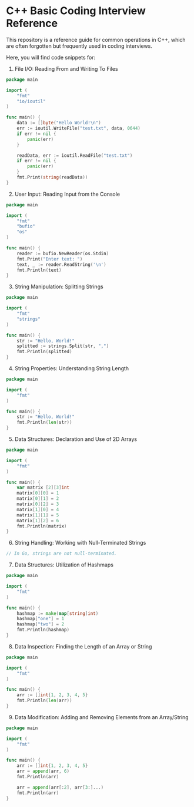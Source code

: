 # C++ Basic Coding Interview Reference

This repository is a reference guide for common operations in C++, which are often forgotten but frequently used in coding interviews.

Here, you will find code snippets for:

1. File I/O: Reading From and Writing To Files

```go
package main

import (
	"fmt"
	"io/ioutil"
)

func main() {
	data := []byte("Hello World!\n")
	err := ioutil.WriteFile("test.txt", data, 0644)
	if err != nil {
		panic(err)
	}

	readData, err := ioutil.ReadFile("test.txt")
	if err != nil {
		panic(err)
	}
	fmt.Print(string(readData))
}
```
2. User Input: Reading Input from the Console

```go
package main

import (
	"fmt"
	"bufio"
	"os"
)

func main() {
	reader := bufio.NewReader(os.Stdin)
	fmt.Print("Enter text: ")
	text, _ := reader.ReadString('\n')
	fmt.Println(text)
}
```

3. String Manipulation: Splitting Strings

```go
package main

import (
	"fmt"
	"strings"
)

func main() {
	str := "Hello, World!"
	splitted := strings.Split(str, ",")
	fmt.Println(splitted)
}
```

4. String Properties: Understanding String Length

```go
package main

import (
	"fmt"
)

func main() {
	str := "Hello, World!"
	fmt.Println(len(str))
}
```

5. Data Structures: Declaration and Use of 2D Arrays

```go
package main

import (
	"fmt"
)

func main() {
	var matrix [2][3]int
	matrix[0][0] = 1
	matrix[0][1] = 2
	matrix[0][2] = 3
	matrix[1][0] = 4
	matrix[1][1] = 5
	matrix[1][2] = 6
	fmt.Println(matrix)
}
```

6. String Handling: Working with Null-Terminated Strings

```go
// In Go, strings are not null-terminated.
```

7. Data Structures: Utilization of Hashmaps

```go
package main

import (
	"fmt"
)

func main() {
	hashmap := make(map[string]int)
	hashmap["one"] = 1
	hashmap["two"] = 2
	fmt.Println(hashmap)
}
```

8. Data Inspection: Finding the Length of an Array or String

```go
package main

import (
	"fmt"
)

func main() {
	arr := []int{1, 2, 3, 4, 5}
	fmt.Println(len(arr))
}
```

9. Data Modification: Adding and Removing Elements from an Array/String

```go
package main

import (
	"fmt"
)

func main() {
	arr := []int{1, 2, 3, 4, 5}
	arr = append(arr, 6)
	fmt.Println(arr)

	arr = append(arr[:2], arr[3:]...)
	fmt.Println(arr)
}
```
